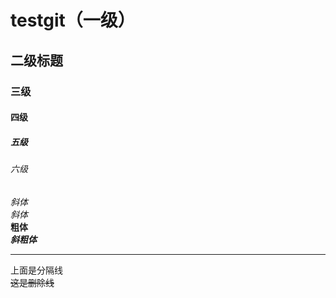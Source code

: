 # testgit（一级）
## 二级标题
### 三级
#### 四级
##### 五级
###### 六级  
_斜体_  
*斜体*  
**粗体**  
***斜粗体***
***
上面是分隔线  
~~这是删除线~~
